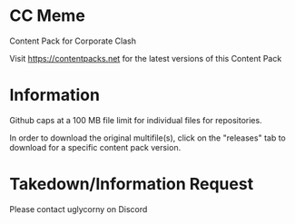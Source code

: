 # CC Meme
Content Pack for Corporate Clash

Visit https://contentpacks.net for the latest versions of this Content Pack

# Information

Github caps at a 100 MB file limit for individual files for repositories.

In order to download the original multifile(s), click on the "releases" tab to download for a specific content pack version.

# Takedown/Information Request
Please contact uglycorny on Discord
